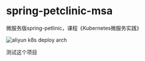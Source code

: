 # spring-petclinic-msa
微服务版spring-petlinic，课程《Kubernetes微服务实践》

![aliyun k8s deploy arch](doc/images/aliyun_k8s_deploy_arch.png)

测试这个项目


